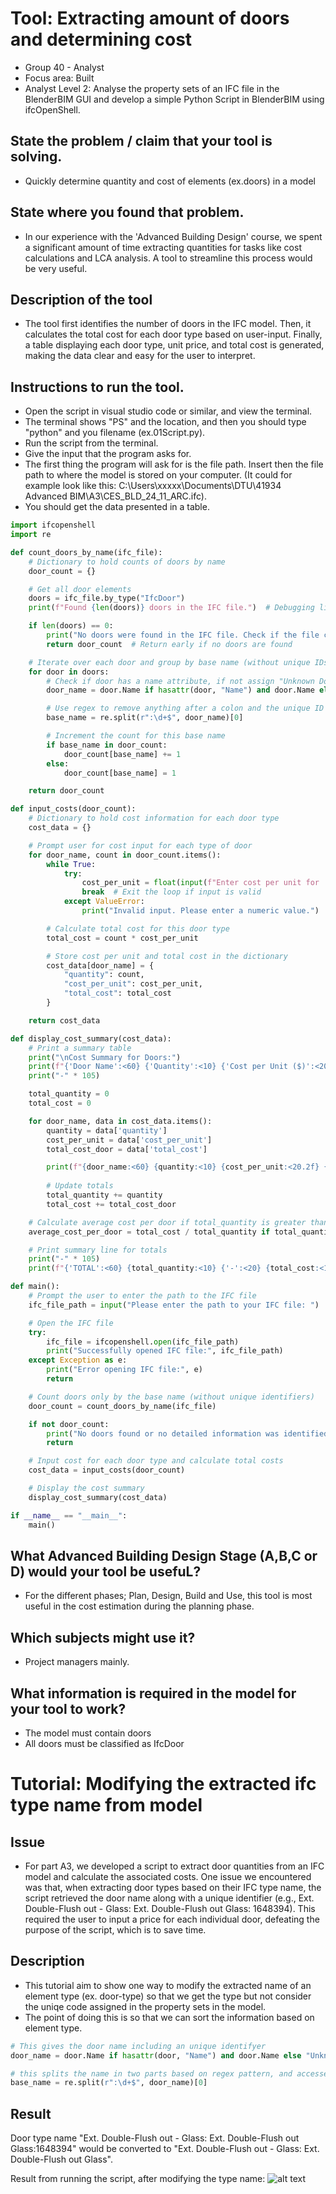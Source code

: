 # Tool: Extracting amount of doors and determining cost

* Group 40 - Analyst 
* Focus area: Built
* Analyst Level 2: Analyse the property sets of an IFC file in the BlenderBIM GUI and develop a simple Python Script in BlenderBIM using ifcOpenShell.

## State the problem / claim that your tool is solving.
*  Quickly determine quantity and cost of elements (ex.doors) in a model 
## State where you found that problem.
* In our experience with the 'Advanced Building Design' course, we spent a significant amount of time extracting quantities for tasks like cost calculations and LCA analysis. A tool to streamline this process would be very useful.  

## Description of the tool
 * The tool first identifies the number of doors in the IFC model. Then, it calculates the total cost for each door type based on user-input. Finally, a table displaying each door type, unit price, and total cost is generated, making the data clear and easy for the user to interpret.  

## Instructions to run the tool.
* Open the script in visual studio code or similar, and view the terminal.  
* The terminal shows "PS" and the location, and then you should type "python" and you filename (ex.01Script.py).  
* Run the script from the terminal.  
* Give the input that the program asks for. 
* The first thing the program will ask for is the file path. Insert then the file path to where the model is stored on your computer. (It could for example look like this: C:\Users\xxxxx\Documents\DTU\41934 Advanced BIM\A3\CES_BLD_24_11_ARC.ifc). 
* You should get the data presented in a table.

```python
import ifcopenshell
import re

def count_doors_by_name(ifc_file):
    # Dictionary to hold counts of doors by name
    door_count = {}

    # Get all door elements
    doors = ifc_file.by_type("IfcDoor")
    print(f"Found {len(doors)} doors in the IFC file.")  # Debugging line

    if len(doors) == 0:
        print("No doors were found in the IFC file. Check if the file contains doors.")
        return door_count  # Return early if no doors are found

    # Iterate over each door and group by base name (without unique IDs)
    for door in doors:
        # Check if door has a name attribute, if not assign "Unknown Door"
        door_name = door.Name if hasattr(door, "Name") and door.Name else "Unknown Door"

        # Use regex to remove anything after a colon and the unique ID number
        base_name = re.split(r":\d+$", door_name)[0]

        # Increment the count for this base name
        if base_name in door_count:
            door_count[base_name] += 1
        else:
            door_count[base_name] = 1

    return door_count

def input_costs(door_count):
    # Dictionary to hold cost information for each door type
    cost_data = {}

    # Prompt user for cost input for each type of door
    for door_name, count in door_count.items():
        while True:
            try:
                cost_per_unit = float(input(f"Enter cost per unit for '{door_name}' (Quantity: {count}): "))
                break  # Exit the loop if input is valid
            except ValueError:
                print("Invalid input. Please enter a numeric value.")

        # Calculate total cost for this door type
        total_cost = count * cost_per_unit

        # Store cost per unit and total cost in the dictionary
        cost_data[door_name] = {
            "quantity": count,
            "cost_per_unit": cost_per_unit,
            "total_cost": total_cost
        }

    return cost_data

def display_cost_summary(cost_data):
    # Print a summary table
    print("\nCost Summary for Doors:")
    print(f"{'Door Name':<60} {'Quantity':<10} {'Cost per Unit ($)':<20} {'Total Cost ($)':<15}")
    print("-" * 105)

    total_quantity = 0
    total_cost = 0

    for door_name, data in cost_data.items():
        quantity = data['quantity']
        cost_per_unit = data['cost_per_unit']
        total_cost_door = data['total_cost']

        print(f"{door_name:<60} {quantity:<10} {cost_per_unit:<20.2f} {total_cost_door:<15.2f}")
        
        # Update totals
        total_quantity += quantity
        total_cost += total_cost_door

    # Calculate average cost per door if total_quantity is greater than 0
    average_cost_per_door = total_cost / total_quantity if total_quantity > 0 else 0

    # Print summary line for totals
    print("-" * 105)
    print(f"{'TOTAL':<60} {total_quantity:<10} {'-':<20} {total_cost:<15.2f}")

def main():
    # Prompt the user to enter the path to the IFC file
    ifc_file_path = input("Please enter the path to your IFC file: ")

    # Open the IFC file
    try:
        ifc_file = ifcopenshell.open(ifc_file_path)
        print("Successfully opened IFC file:", ifc_file_path)
    except Exception as e:
        print("Error opening IFC file:", e)
        return

    # Count doors only by the base name (without unique identifiers)
    door_count = count_doors_by_name(ifc_file)

    if not door_count:
        print("No doors found or no detailed information was identified.")
        return

    # Input cost for each door type and calculate total costs
    cost_data = input_costs(door_count)

    # Display the cost summary
    display_cost_summary(cost_data)

if __name__ == "__main__":
    main()
```


## What Advanced Building Design Stage (A,B,C or D) would your tool be usefuL?
* For the different phases; Plan, Design, Build and Use, this tool is most useful in the cost estimation during the planning phase. 

## Which subjects might use it?
* Project managers mainly. 

## What information is required in the model for your tool to work?
* The model must contain doors
* All doors must be classified as IfcDoor

# Tutorial: Modifying the extracted ifc type name from model

## Issue 
* For part A3, we developed a script to extract door quantities from an IFC model and calculate the associated costs. One issue we encountered was that, when extracting door types based on their IFC type name, the script retrieved the door name along with a unique identifier (e.g., Ext. Double-Flush out - Glass: Ext. Double-Flush out Glass: 1648394). This required the user to input a price for each individual door, defeating the purpose of the script, which is to save time. 

## Description
* This tutorial aim to show one way to modify the extracted name of an element type (ex. door-type) so that we get the type but not consider the uniqe code assigned in the property sets in the model. 
* The point of doing this is so that we can sort the information based on element type. 

```python
# This gives the door name including an unique identifyer
door_name = door.Name if hasattr(door, "Name") and door.Name else "Unknown Door"

# this splits the name in two parts based on regex pattern, and accesses the first of them
base_name = re.split(r":\d+$", door_name)[0]
```

## Result 
Door type name "Ext. Double-Flush out - Glass: Ext. Double-Flush out Glass:1648394" would be converted to "Ext. Double-Flush out - Glass: Ext. Double-Flush out Glass". 

Result from running the script, after modifying the type name: 
![alt text](https://github.com/Odanorland/BIManalyst_g_40_new/blob/main/Skjermbilde18.11.PNG "Result")

